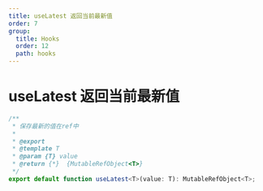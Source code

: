 ```yaml
---
title: useLatest 返回当前最新值
order: 7
group:
  title: Hooks
  order: 12
  path: hooks
---
```


# useLatest 返回当前最新值

```typescript
/**
 * 保存最新的值在ref中
 *
 * @export
 * @template T
 * @param {T} value
 * @return {*}  {MutableRefObject<T>}
 */
export default function useLatest<T>(value: T): MutableRefObject<T>;

```